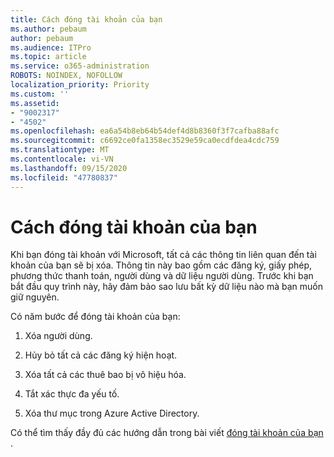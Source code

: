 ```yaml
---
title: Cách đóng tài khoản của bạn
ms.author: pebaum
author: pebaum
ms.audience: ITPro
ms.topic: article
ms.service: o365-administration
ROBOTS: NOINDEX, NOFOLLOW
localization_priority: Priority
ms.custom: ''
ms.assetid:
- "9002317"
- "4502"
ms.openlocfilehash: ea6a54b8eb64b54def4d8b8360f3f7cafba88afc
ms.sourcegitcommit: c6692ce0fa1358ec3529e59ca0ecdfdea4cdc759
ms.translationtype: MT
ms.contentlocale: vi-VN
ms.lasthandoff: 09/15/2020
ms.locfileid: "47780837"
---
```

# <a name="how-to-close-your-account"></a>Cách đóng tài khoản của bạn

Khi bạn đóng tài khoản với Microsoft, tất cả các thông tin liên quan đến tài khoản của bạn sẽ bị xóa. Thông tin này bao gồm các đăng ký, giấy phép, phương thức thanh toán, người dùng và dữ liệu người dùng. Trước khi bạn bắt đầu quy trình này, hãy đảm bảo sao lưu bất kỳ dữ liệu nào mà bạn muốn giữ nguyên.

Có năm bước để đóng tài khoản của bạn:

1. Xóa người dùng.

2. Hủy bỏ tất cả các đăng ký hiện hoạt.

3. Xóa tất cả các thuê bao bị vô hiệu hóa.

4. Tắt xác thực đa yếu tố.

5. Xóa thư mục trong Azure Active Directory.

Có thể tìm thấy đầy đủ các hướng dẫn trong bài viết [đóng tài khoản của bạn](https://docs.microsoft.com/microsoft-365/commerce/close-your-account) .

